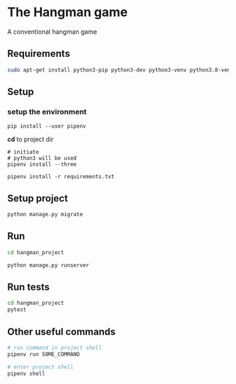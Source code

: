 # The Hangman game

A conventional hangman game

## Requirements
```bash
sudo apt-get install python3-pip python3-dev python3-venv python3.8-venv
```

## Setup

### setup the environment
```
pip install --user pipenv
```
**cd** to project dir
```
# initiate
# python3 will be used
pipenv install --three

pipenv install -r requirements.txt
```
## Setup project

```bash
python manage.py migrate
```

## Run
```bash
cd hangman_project

python manage.py runserver
```

## Run tests
```bash
cd hangman_project
pytest
```

## Other useful commands

```bash
# run command in project shell
pipenv run SOME_COMMAND

# enter project shell
pipenv shell
```